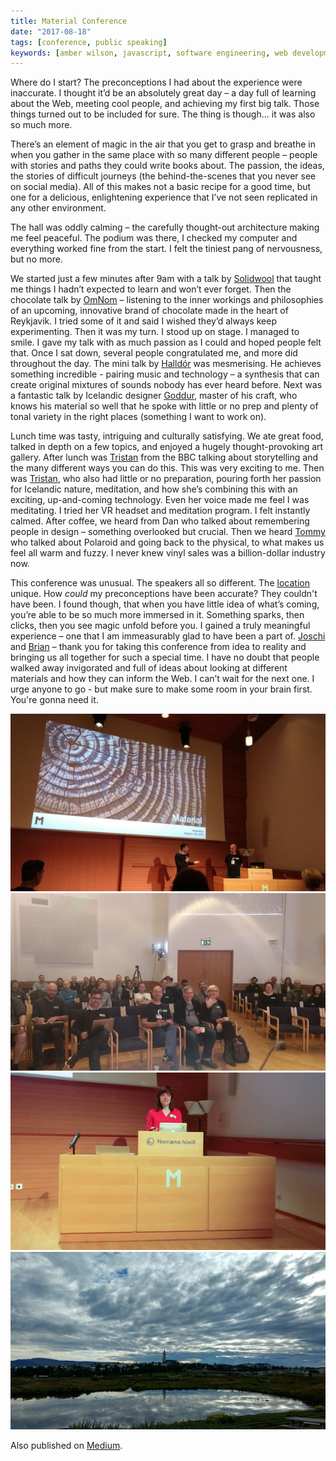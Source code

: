 ```yaml
---
title: Material Conference
date: "2017-08-18"
tags: [conference, public speaking]
keywords: [amber wilson, javascript, software engineering, web development, coding]
---
```


Where do I start? The preconceptions I had about the experience were inaccurate. I thought it’d be an absolutely great day – a day full of learning about the Web, meeting cool people, and achieving my first big talk. Those things turned out to be included for sure. The thing is though... it was also so much more.

There’s an element of magic in the air that you get to grasp and breathe in when you gather in the same place with so many different people – people with stories and paths they could write books about. The passion, the ideas, the stories of difficult journeys (the behind-the-scenes that you never see on social media). All of this makes not a basic recipe for a good time, but one for a delicious, enlightening experience that I’ve not seen replicated in any other environment.

The hall was oddly calming – the carefully thought-out architecture making me feel peaceful. The podium was there, I checked my computer and everything worked fine from the start. I felt the tiniest pang of nervousness, but no more.

We started just a few minutes after 9am with a talk by [Solidwool](http://www.solidwool.com/) that taught me things I hadn’t expected to learn and won’t ever forget. Then the chocolate talk by [OmNom](https://www.omnomchocolate.com/) – listening to the inner workings and philosophies of an upcoming, innovative brand of chocolate made in the heart of Reykjavik. I tried some of it and said I wished they’d always keep experimenting. Then it was my turn. I stood up on stage. I managed to smile. I gave my talk with as much passion as I could and hoped people felt that. Once I sat down, several people congratulated me, and more did throughout the day. The mini talk by [Halldór](http://halldor.eldjarn.is/) was mesmerising. He achieves something incredible - pairing music and technology – a synthesis that can create original mixtures of sounds nobody has ever heard before. Next was a fantastic talk by Icelandic designer [Goddur](http://cargocollective.com/goddur), master of his craft, who knows his material so well that he spoke with little or no prep and plenty of tonal variety in the right places (something I want to work on).

Lunch time was tasty, intriguing and culturally satisfying. We ate great food, talked in depth on a few topics, and enjoyed a hugely thought-provoking art gallery. After lunch was [Tristan](http://www.bbc.co.uk/rd/people/tristan-ferne) from the BBC talking about storytelling and the many different ways you can do this. This was very exciting to me. Then was [Tristan](http://flow.is), who also had little or no preparation, pouring forth her passion for Icelandic nature, meditation, and how she’s combining this with an exciting, up-and-coming technology. Even her voice made me feel I was meditating. I tried her VR headset and meditation program. I felt instantly calmed. After coffee, we heard from Dan who talked about remembering people in design – something overlooked but crucial. Then we heard [Tommy](https://twitter.com/TommyStadlen) who talked about Polaroid and going back to the physical, to what makes us feel all warm and fuzzy. I never knew vinyl sales was a billion-dollar industry now.

This conference was unusual. The speakers all so different. The [location](http://nordichouse.is/en/) unique. How _could_ my preconceptions have been accurate? They couldn't have been. I found though, that when you have little idea of what’s coming, you’re able to be so much more immersed in it. Something sparks, then clicks, then you see magic unfold before you. I gained a truly meaningful experience – one that I am immeasurably glad to have been a part of. [Joschi](https://jkphl.is) and [Brian](http://suda.co.uk) – thank you for taking this conference from idea to reality and bringing us all together for such a special time. I have no doubt that people walked away invigorated and full of ideas about looking at different materials and how they can inform the Web. I can’t wait for the next one. I urge anyone to go - but make sure to make some room in your brain first. You're gonna need it.

![Conference stage](img/material2.jpg) 
![Conference audience](img/material4.jpg) 
![Me speaking on stage](img/material1.jpg) 
![Reykjavik](img/material3.jpg)

Also published on [Medium](https://medium.com/@ambrwlsn90/material-conference-6e9342f5eada).